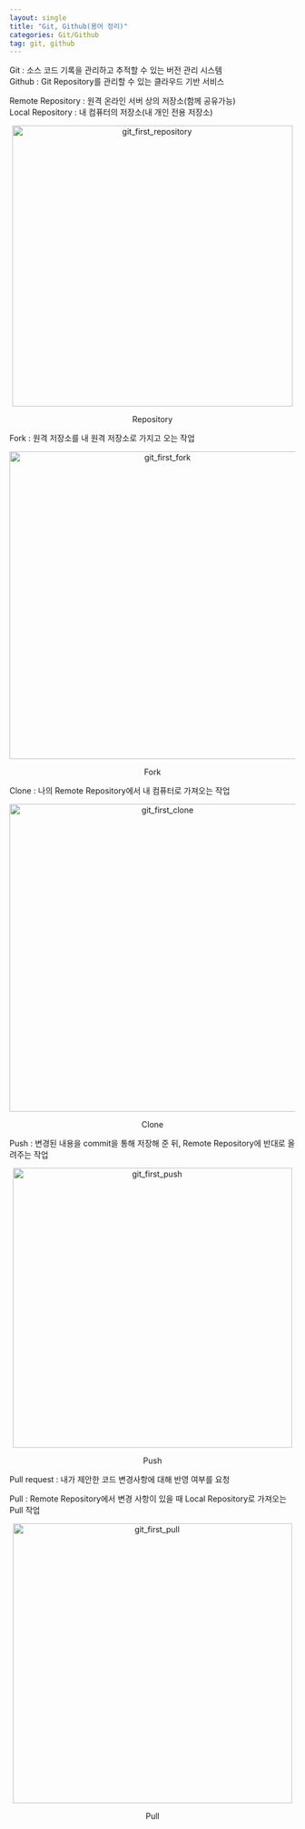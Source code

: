 ```yaml
---
layout: single
title: "Git, Github(용어 정리)"
categories: Git/Github
tag: git, github
---
```



Git : 소스 코드 기록을 관리하고 추적할 수 있는 버전 관리 시스템<br>
Github : Git Repository를 관리할 수 있는 클라우드 기반 서비스


Remote Repository : 원격 온라인 서버 상의 저장소(함께 공유가능)<br>
Local Repository : 내 컴퓨터의 저장소(내 개인 전용 저장소)
<center>
<img width="494" alt="git_first_repository" src="https://user-images.githubusercontent.com/72719325/178719094-d57e0390-c2a2-47b3-9b4b-2b1c5e72dd73.png"><br>
<p>Repository</p>
</center>

Fork : 원격 저장소를 내 원격 저장소로 가지고 오는 작업
<center>
<img width="541" alt="git_first_fork" src="https://user-images.githubusercontent.com/72719325/178719066-412aaffc-75fa-466d-aa79-cbb3674f3820.png"><br>
<p>Fork</p>
</center>

Clone : 나의 Remote Repository에서 내 컴퓨터로 가져오는 작업
<center>
<img width="541" alt="git_first_clone" src="https://user-images.githubusercontent.com/72719325/178718660-780ac7d1-d112-476c-a130-9c12eed8026e.png"><br>
<p>Clone</p>
</center>

Push : 변경된 내용을 commit을 통해 저장해 준 뒤, Remote Repository에 반대로 올려주는 작업
<center>
<img width="492" alt="git_first_push" src="https://user-images.githubusercontent.com/72719325/178719089-e31ecccd-e32e-45dc-a9e9-a9647cebaf92.png"><br>
<p>Push</p>
</center>

Pull request : 내가 제안한 코드 변경사항에 대해 반영 여부를 요청

Pull : Remote Repository에서 변경 사항이 있을 때 Local Repository로 가져오는 Pull 작업
<center>
<img width="492" alt="git_first_pull" src="https://user-images.githubusercontent.com/72719325/178719083-888a5b0a-b3a5-4d8b-97c5-6e784831057b.png"><br>
<p>Pull</p>
</center>


